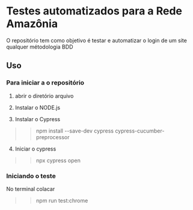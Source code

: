 # Testes automatizados para a Rede Amazônia
O repositório tem como objetivo é testar e automatizar o login de um site qualquer métodologia BDD

## Uso

### Para iniciar a o repositório
1. abrir o diretório arquivo

2. Instalar o NODE.js

3. Instalar o Cypress
>> npm install --save-dev cypress cypress-cucumber-preprocessor

4. Iniciar o cypress

>> npx cypress open

### Iniciando o teste

No terminal colacar
>> npm run test:chrome